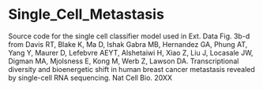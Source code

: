 # Single_Cell_Metastasis

Source code for the single cell classifier model used in Ext. Data Fig. 3b-d from 
Davis RT, Blake K, Ma D, Ishak Gabra MB, Hernandez GA, Phung AT, Yang Y, Maurer D, Lefebvre AEYT, Alshetaiwi H, Xiao Z, Liu J,  Locasale JW, Digman MA, Mjolsness E, Kong M, Werb Z, Lawson DA. Transcriptional diversity and bioenergetic shift in human   breast cancer metastasis revealed by single-cell RNA sequencing. Nat Cell Bio. 20XX
